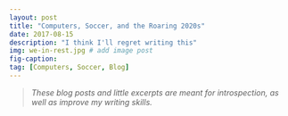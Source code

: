 ```yaml
---
layout: post
title: "Computers, Soccer, and the Roaring 2020s"
date: 2017-08-15
description: "I think I'll regret writing this"
img: we-in-rest.jpg # add image post
fig-caption:
tag: [Computers, Soccer, Blog]
---
```


> *These blog posts and little excerpts are meant for introspection, as well as improve my writing skills.*

